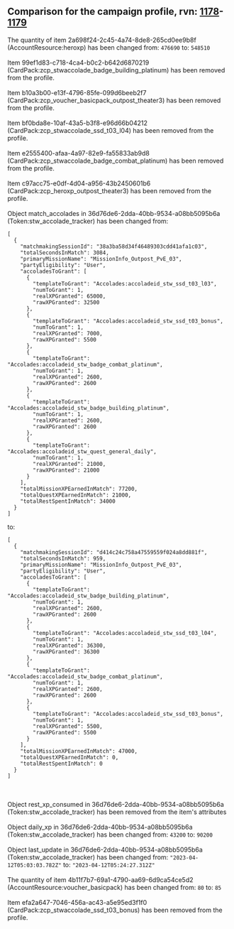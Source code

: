 ## Comparison for the campaign profile, rvn: [1178](https://github.com/PRO100KatYT/FortniteProfileRevisions/tree/main/profiles/campaign/1178%20campaign.json)-[1179](https://github.com/PRO100KatYT/FortniteProfileRevisions/tree/main/profiles/campaign/1179%20campaign.json)

The quantity of item 2a698f24-2c45-4a74-8de8-265cd0ee9b8f (AccountResource:heroxp) has been changed from: `476690` to: `548510`
<br><br>
Item 99ef1d83-c718-4ca4-b0c2-b642d6870219 (CardPack:zcp_stwaccolade_badge_building_platinum) has been removed from the profile.
<br><br>
Item b10a3b00-e13f-4796-85fe-099d6beeb2f7 (CardPack:zcp_voucher_basicpack_outpost_theater3) has been removed from the profile.
<br><br>
Item bf0bda8e-10af-43a5-b3f8-e96d66b04212 (CardPack:zcp_stwaccolade_ssd_t03_l04) has been removed from the profile.
<br><br>
Item e2555400-afaa-4a97-82e9-fa55833ab9d8 (CardPack:zcp_stwaccolade_badge_combat_platinum) has been removed from the profile.
<br><br>
Item c97acc75-e0df-4d04-a956-43b2450601b6 (CardPack:zcp_heroxp_outpost_theater3) has been removed from the profile.
<br><br>
Object match_accolades in 36d76de6-2dda-40bb-9534-a08bb5095b6a (Token:stw_accolade_tracker) has been changed from:

```
[
  {
    "matchmakingSessionId": "38a3ba58d34f46489303cdd41afa1c03",
    "totalSecondsInMatch": 3084,
    "primaryMissionName": "MissionInfo_Outpost_PvE_03",
    "partyEligibility": "User",
    "accoladesToGrant": [
      {
        "templateToGrant": "Accolades:accoladeid_stw_ssd_t03_l03",
        "numToGrant": 1,
        "realXPGranted": 65000,
        "rawXPGranted": 32500
      },
      {
        "templateToGrant": "Accolades:accoladeid_stw_ssd_t03_bonus",
        "numToGrant": 1,
        "realXPGranted": 7000,
        "rawXPGranted": 5500
      },
      {
        "templateToGrant": "Accolades:accoladeid_stw_badge_combat_platinum",
        "numToGrant": 1,
        "realXPGranted": 2600,
        "rawXPGranted": 2600
      },
      {
        "templateToGrant": "Accolades:accoladeid_stw_badge_building_platinum",
        "numToGrant": 1,
        "realXPGranted": 2600,
        "rawXPGranted": 2600
      },
      {
        "templateToGrant": "Accolades:accoladeid_stw_quest_general_daily",
        "numToGrant": 1,
        "realXPGranted": 21000,
        "rawXPGranted": 21000
      }
    ],
    "totalMissionXPEarnedInMatch": 77200,
    "totalQuestXPEarnedInMatch": 21000,
    "totalRestSpentInMatch": 34000
  }
]
```

to:

```
[
  {
    "matchmakingSessionId": "d414c24c758a47559559f024a8dd881f",
    "totalSecondsInMatch": 959,
    "primaryMissionName": "MissionInfo_Outpost_PvE_03",
    "partyEligibility": "User",
    "accoladesToGrant": [
      {
        "templateToGrant": "Accolades:accoladeid_stw_badge_building_platinum",
        "numToGrant": 1,
        "realXPGranted": 2600,
        "rawXPGranted": 2600
      },
      {
        "templateToGrant": "Accolades:accoladeid_stw_ssd_t03_l04",
        "numToGrant": 1,
        "realXPGranted": 36300,
        "rawXPGranted": 36300
      },
      {
        "templateToGrant": "Accolades:accoladeid_stw_badge_combat_platinum",
        "numToGrant": 1,
        "realXPGranted": 2600,
        "rawXPGranted": 2600
      },
      {
        "templateToGrant": "Accolades:accoladeid_stw_ssd_t03_bonus",
        "numToGrant": 1,
        "realXPGranted": 5500,
        "rawXPGranted": 5500
      }
    ],
    "totalMissionXPEarnedInMatch": 47000,
    "totalQuestXPEarnedInMatch": 0,
    "totalRestSpentInMatch": 0
  }
]
```

<br><br>
Object rest_xp_consumed in 36d76de6-2dda-40bb-9534-a08bb5095b6a (Token:stw_accolade_tracker) has been removed from the item's attributes
<br><br>
Object daily_xp in 36d76de6-2dda-40bb-9534-a08bb5095b6a (Token:stw_accolade_tracker) has been changed from: `43200` to: `90200`
<br><br>
Object last_update in 36d76de6-2dda-40bb-9534-a08bb5095b6a (Token:stw_accolade_tracker) has been changed from: `"2023-04-12T05:03:03.782Z"` to: `"2023-04-12T05:24:27.312Z"`
<br><br>
The quantity of item 4b11f7b7-69a1-4790-aa69-6d9ca54ce5d2 (AccountResource:voucher_basicpack) has been changed from: `80` to: `85`
<br><br>
Item efa2a647-7046-456a-ac43-a5e95ed3f1f0 (CardPack:zcp_stwaccolade_ssd_t03_bonus) has been removed from the profile.
<br><br>
